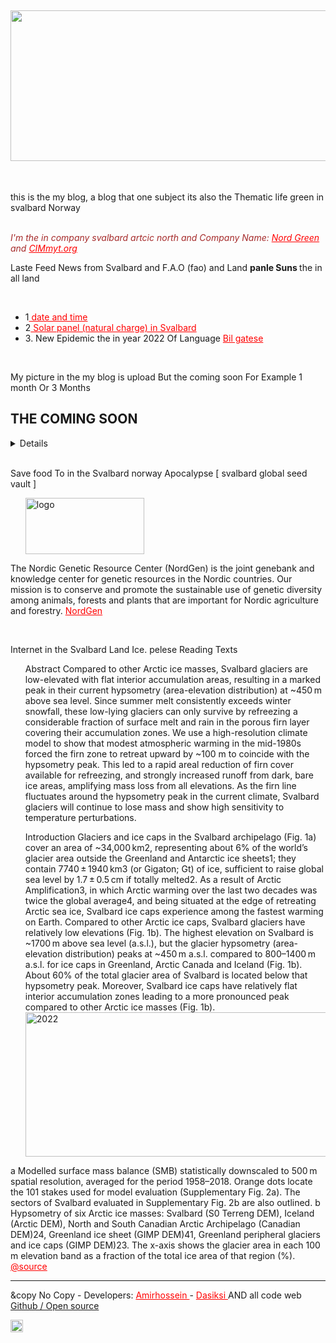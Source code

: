 <html>
  <head>
     <title> svalbardGreen.com ~ home </title>
  </head>
  <body>
     <h2><center><img src="https://mail.google.com/57f79a49-c257-4037-a4d3-dc04986f5be5" width="562" height="241"></img></center></h2>
	 <br />
	 <p>
	   this is the my blog, a blog that one subject its also the Thematic life green in svalbard Norway
	 </p>
	 <br />
	  <i>
	    I'm the in company svalbard artcic north and Company Name: <a href="http://nord-green.com/en/"> Nord Green </a> and <a href="HTTP://CIMmyt.org"> CIMmyt.org </a>
	  </i>
	  <br />
	   <p>
	    Laste Feed News from Svalbard and F.A.O (fao) and Land <b> panle Suns </b> the in all land 
	   </p>
	  <br />
	  <ul>
	    <p>
		   <li>  1<a href="https://www.timeanddate.com/sun/norway/longyearbyen"> date and time  </a></li>
		   <li>  2<a href="https://www.bing.com/shop?q=solar+panel+natural+charge+in+svalbard&FORM=SHOPPA&originIGUID=B04FC22423CA4C56B25C32199633E8B7"> Solar panel (natural charge) in Svalbard </a></li>
	       <li>  3. New Epidemic the in year 2022 Of Language <a href="https://www.cnbc.com/2022/02/18/bill-gates-covid-risks-have-reduced-but-another-pandemic-will-come.html"> Bil gatese </a></li>
		</p>
	  </ul>
  <br />
  <p>
    My picture in the my blog is upload But the coming soon For Example 1 month Or 3 Months
  </p>
      <h2> THE COMING SOON </h2>
	    <summary>
		   <details>
		      # NO #
		   </details>
	    </summary>
	  <br />
	  <p>
	     Save food To in the Svalbard norway  Apocalypse [ svalbard global seed vault ]
	  </p>
	  <ul>
	    <img src="https://www.bing.com/th?id=AMMS_8f9cf2d0e8596e2cef244014b8c090b3&w=110&h=110&c=7&rs=1&qlt=95&pcl=f9f9f9&o=6&cdv=1&pid=16.1" width="190" height="90" alt="logo"/>
	  </ul>
	       <p>
		     The Nordic Genetic Resource Center (NordGen) is the joint genebank and knowledge center for genetic resources in the Nordic countries.
Our mission is to conserve and promote the sustainable use of genetic diversity among animals, forests and plants that are important for Nordic agriculture and forestry.
    <a href="https://www.nordgen.org/?page_id=814"> NordGen </a>
	       </p>
		   <br />
		    <p>
			  Internet in the Svalbard Land Ice. pelese Reading Texts
		    </p>
			 <ul>
			   Abstract
Compared to other Arctic ice masses, Svalbard glaciers are low-elevated with flat interior accumulation areas, resulting in a marked peak in their current hypsometry (area-elevation distribution) at  ~450 m above sea level. Since summer melt consistently exceeds winter snowfall, these low-lying glaciers can only survive by refreezing a considerable fraction of surface melt and rain in the porous firn layer covering their accumulation zones. We use a high-resolution climate model to show that modest atmospheric warming in the mid-1980s forced the firn zone to retreat upward by  ~100 m to coincide with the hypsometry peak. This led to a rapid areal reduction of firn cover available for refreezing, and strongly increased runoff from dark, bare ice areas, amplifying mass loss from all elevations. As the firn line fluctuates around the hypsometry peak in the current climate, Svalbard glaciers will continue to lose mass and show high sensitivity to temperature perturbations.

Introduction
Glaciers and ice caps in the Svalbard archipelago (Fig. 1a) cover an area of  ~34,000 km2, representing about 6% of the world’s glacier area outside the Greenland and Antarctic ice sheets1; they contain 7740 ± 1940 km3 (or Gigaton; Gt) of ice, sufficient to raise global sea level by 1.7 ± 0.5 cm if totally melted2. As a result of Arctic Amplification3, in which Arctic warming over the last two decades was twice the global average4, and being situated at the edge of retreating Arctic sea ice, Svalbard ice caps experience among the fastest warming on Earth. Compared to other Arctic ice caps, Svalbard glaciers have relatively low elevations (Fig. 1b). The highest elevation on Svalbard is ~1700 m above sea level (a.s.l.), but the glacier hypsometry (area-elevation distribution) peaks at ~450 m a.s.l. compared to 800–1400 m a.s.l. for ice caps in Greenland, Arctic Canada and Iceland (Fig. 1b). About 60% of the total glacier area of Svalbard is located below that hypsometry peak. Moreover, Svalbard ice caps have relatively flat interior accumulation zones leading to a more pronounced peak compared to other Arctic ice masses (Fig. 1b).
 <img noscript="notcopy" src="https://media.springernature.com/lw685/springer-static/image/art%3A10.1038%2Fs41467-020-18356-1/MediaObjects/41467_2020_18356_Fig1_HTML.png?as=webp" width="542" height="231" title="2022"/>
			 </ul>
			  <p>
			    a Modelled surface mass balance (SMB) statistically downscaled to 500 m spatial resolution, averaged for the period 1958–2018. Orange dots locate the 101 stakes used for model evaluation (Supplementary Fig. 2a). The sectors of Svalbard evaluated in Supplementary Fig. 2b are also outlined. b Hypsometry of six Arctic ice masses: Svalbard (S0 Terreng DEM), Iceland (Arctic DEM), North and South Canadian Arctic Archipelago (Canadian DEM)24, Greenland ice sheet (GIMP DEM)41, Greenland peripheral glaciers and ice caps (GIMP DEM)23. The x-axis shows the glacier area in each 100 m elevation band as a fraction of the total ice area of that region (%).
				 <a href="https://www.nature.com/articles/s41467-020-18356-1"> @source </a>
			  </p>
			  <hr>
			   <p>
			     &copy No Copy - Developers: <a href="mailto:amirhoseinyou.898@gmail.com"> Amirhossein </a> - <a href="https://www.eworm.de/"> Dasiksi </a> AND all code web <a href=""> Github / Open source </a>
			   </p>
			   <img src="https://www.eworm.de/img/html5-badge-h-solo.png" width="20" alt="HTML5"/>
  </body>
     <style>
	    a{
		  color: red
		}
		 i{
		   color: brown
		 }
		   button{
		     color:blue
		   }
		    *{
			   margin: 500px
			   padding: 50%
			}
			title{
			  color: lightblue
			}
     </style>
</html>
